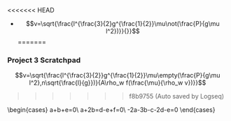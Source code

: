<<<<<<< HEAD
- $$v=\sqrt{\frac{l^{\frac{3}{2}g^{\frac{1}{2}}\mu\not(\frac{P}{g\mu l^2})}}{}}$$
=======
### Project 3 Scratchpad
$$v=\sqrt{\frac{l^{\frac{3}{2}}g^{\frac{1}{2}}\mu\empty(\frac{P}{g\mu l^2},n\sqrt{\frac{l}{g}})}{A\rho_w f(\frac{\mu}{\rho_w v})}}$$
>>>>>>> f8b9755 (Auto saved by Logseq)


\begin{cases}
a+b+e=0\\
a+2b=d-e+f=0\\
-2a-3b-c-2d-e=0
\end{cases}